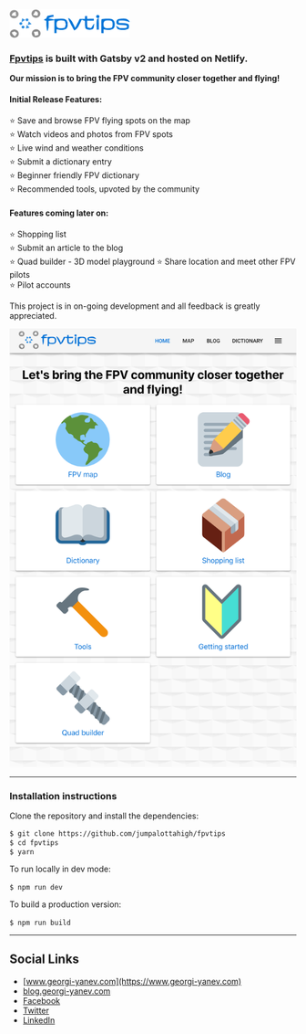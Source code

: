<a href="https://fpvtips.com">
<img src="./src/assets/logo-128.png" height="50px" alt="FPVTIPS logo" /></a>

### <a href="https://fpvtips.com">Fpvtips</a> is built with Gatsby v2 and hosted on Netlify.

**Our mission is to bring the FPV community closer together and flying!**

#### Initial Release Features:

⭐ Save and browse FPV flying spots on the map<br>
⭐ Watch videos and photos from FPV spots<br>
⭐ Live wind and weather conditions<br>
⭐ Submit a dictionary entry<br>
⭐ Beginner friendly FPV dictionary<br>
⭐ Recommended tools, upvoted by the community<br>

#### Features coming later on:

⭐ Shopping list<br>
⭐ Submit an article to the blog<br>
⭐ Quad builder - 3D model playground
⭐ Share location and meet other FPV pilots<br>
⭐ Pilot accounts<br>

This project is in on-going development and all feedback is greatly appreciated.

![FPVTIPS Screenshot](./fpvtips-screenshot.png)

---

### Installation instructions

Clone the repository and install the dependencies:

```
$ git clone https://github.com/jumpalottahigh/fpvtips
$ cd fpvtips
$ yarn
```

To run locally in dev mode:

`$ npm run dev`

To build a production version:

`$ npm run build`

---

## Social Links

- [www.georgi-yanev.com](https://www.georgi-yanev.com)
- [blog.georgi-yanev.com](https://blog.georgi-yanev.com)
- [Facebook](https://www.facebook.com/jumpalottahigh/)
- [Twitter](https://www.twitter.com/jumpalottahigh/)
- [LinkedIn](https://www.linkedin.com/in/yanevgeorgi/)
